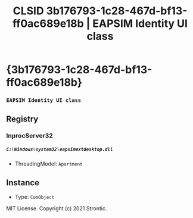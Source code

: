 ﻿---
title: "CLSID 3b176793-1c28-467d-bf13-ff0ac689e18b | EAPSIM Identity UI class"
excerpt: What is COM-Object CLSID 3b176793-1c28-467d-bf13-ff0ac689e18b?
---

# {3b176793-1c28-467d-bf13-ff0ac689e18b}

### `EAPSIM Identity UI class`

## Registry


### InprocServer32

##### `C:\Windows\system32\eapsimextdesktop.dll`
* ThreadingModel: `Apartment`

## Instance

* Type: `ComObject`

MIT License. Copyright (c) 2021 Strontic.


